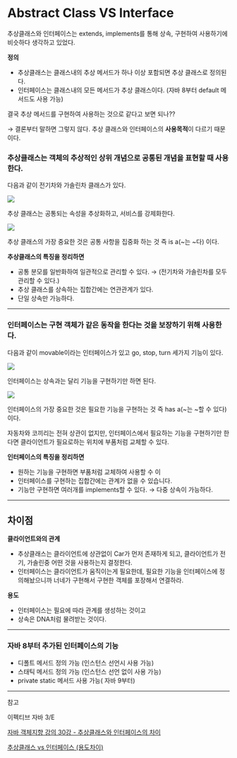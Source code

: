 # Abstract Class VS Interface

추상클래스와 인터페이스는 extends, implements를 통해 상속, 구현하여 사용하기에 비슷하다 생각하고 있었다. 

**정의**

- 추상클래스는 클래스내의 추상 메서드가 하나 이상 포함되면 추상 클래스로 정의된다.
- 인터페이스는 클래스내의 모든 메서드가 추상 클래스이다. (자바 8부터 default 메서드도 사용 가능)

결국 추상 메서드를 구현하여 사용하는 것으로 같다고 보면 되나??

→ 결론부터 말하면 그렇지 않다. 추상 클래스와 인터페이스의 **사용목적**이 다르기 때문이다.

### 추상클래스는 객체의 추상적인 상위 개념으로 공통된 개념을 표현할 때 사용한다.

다음과 같이 전기차와 가솔린차 클래스가 있다.

![](https://velog.velcdn.com/images/goseungwon/post/b10c7df5-9ccb-4c5c-b460-f911ae498cce/image.png)


추상 클래스는 공통되는 속성을 추상화하고, 서비스를 강제화한다.

![](https://velog.velcdn.com/images/goseungwon/post/22d9dc1c-926d-4831-a76e-dec1ed80c0b3/image.png)

추상 클래스의 가장 중요한 것은 공통 사항을 집중화 하는 것 즉 is a(~는 ~다) 이다.

**추상클래스의 특징을 정리하면**

- 공통 분모를 일반화하여 일관적으로 관리할 수 있다. 
→ (전기차와 가솔린차를 모두 관리할 수 있다.)
- 추상 클래스를 상속하는 집합간에는 연관관계가 있다.
- 단일 상속만 가능하다.

---

### 인터페이스는 구현 객체가 같은 동작을 한다는 것을 보장하기 위해 사용한다.

다음과 같이 movable이라는 인터페이스가 있고 go, stop, turn 세가지 기능이 있다.

![](https://velog.velcdn.com/images/goseungwon/post/3be8459b-053b-4df2-956e-092fd93d9ba9/image.png)


인터페이스는 상속과는 달리 기능을 구현하기만 하면 된다.

![](https://velog.velcdn.com/images/goseungwon/post/26913efe-5c03-484a-ad63-1392d61bc155/image.png)


인터페이스의 가장 중요한 것은 필요한 기능을 구현하는 것 즉 has a(~는 ~할 수 있다)이다.

자동차와 코끼리는 전혀 상관이 없지만, 인터페이스에서 필요하는 기능을 구현하기만 한다면 클라이언트가 필요로하는 위치에 부품처럼 교체할 수 있다.

**인터페이스의 특징을 정리하면**

- 원하는 기능을 구현하면 부품처럼 교체하여 사용할 수 이
- 인터페이스를 구현하는 집합간에는 관계가 없을 수 있습니다.
- 기능만 구현하면 여러개를 implements할 수 있다.
→ 다중 상속이 가능하다.

---

## 차이점

**클라이언트와의 관계**

- 추상클래스는 클라이언트에 상관없이 Car가 먼저 존재하게 되고, 클라이언트가 전기, 가솔린중 어떤 것을 사용하는지 결정한다.
- 인터페이스는 클라이언트가 움직이는게 필요한데, 필요한 기능을 인터페이스에 정의해놨으니까 너네가 구현해서 구현한 객체를 포장해서 연결하라.

**용도**

- 인터페이스는 필요에 따라 관계를 생성하는 것이고
- 상속은 DNA처럼 물려받는 것이다.

---

### 자바 8부터 추가된 인터페이스의 기능

- 디폴트 메서드 정의 가능 (인스턴스 선언시 사용 가능)
- 스태틱 메서드 정의 가능 (인스턴스 선언 없이 사용 가능)
- private static 메서드 사용 가능( 자바 9부터)

---

참고

이펙티브 자바 3/E

[자바 객체지향 강의 30강 - 추상클래스와 인터페이스의 차이](https://www.youtube.com/watch?v=VuJHRyIq-w0)

[추상클래스 vs 인터페이스 (용도차이)](https://www.youtube.com/watch?v=yQ_WvWm3oKs)
